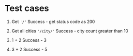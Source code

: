 
# Test cases 


1. Get `'/'`
	Success - get status code as 200
	
1.  Get all cities `'/city/'`
	 Success - city count greater than 10

1. 1 + 2
	 Success - 3

1. 3 + 2
	Success - 5  



 

